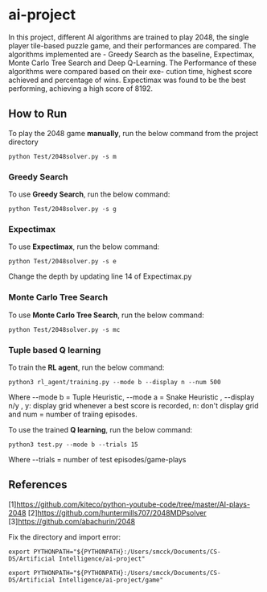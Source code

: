 # ai-project
In this project, different AI algorithms are trained to play
2048, the single player tile-based puzzle game, and their performances
are compared. The algorithms implemented are - Greedy Search as the
baseline, Expectimax, Monte Carlo Tree Search and Deep Q-Learning.
The Performance of these algorithms were compared based on their exe-
cution time, highest score achieved and percentage of wins. Expectimax
was found to be the best performing, achieving a high score of 8192.

## How to Run
To play the 2048 game **manually**, run the below command from the project directory

    python Test/2048solver.py -s m

### Greedy Search
To use **Greedy Search**, run the below command:

    python Test/2048solver.py -s g

### Expectimax
To use **Expectimax**, run the below command:

    python Test/2048solver.py -s e

Change the depth by updating line 14 of Expectimax.py

### Monte Carlo Tree Search
To use **Monte Carlo Tree Search**, run the below command:

    python Test/2048solver.py -s mc

### Tuple based Q learning
To train the **RL agent**, run the below command:

    python3 rl_agent/training.py --mode b --display n --num 500 

Where --mode b = Tuple Heuristic, --mode a = Snake Heuristic , --display n/y , y: display grid whenever a best score is recorded, n: don't display grid and num = number of traiing episodes.

To use the trained **Q learning**, run the below command:

    python3 test.py --mode b --trials 15 

Where --trials = number of test episodes/game-plays

## References
[1]https://github.com/kiteco/python-youtube-code/tree/master/AI-plays-2048
[2]https://github.com/huntermills707/2048MDPsolver
[3]https://github.com/abachurin/2048


Fix the directory and import error:

`export PYTHONPATH="${PYTHONPATH}:/Users/smcck/Documents/CS-DS/Artificial Intelligence/ai-project"`

`export PYTHONPATH="${PYTHONPATH}:/Users/smcck/Documents/CS-DS/Artificial Intelligence/ai-project/game"`
